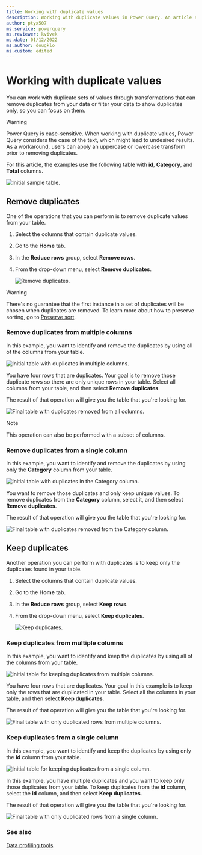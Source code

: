 ```yaml
---
title: Working with duplicate values
description: Working with duplicate values in Power Query. An article about how to remove and keep duplicates from one or multiple columns.
author: ptyx507
ms.service: powerquery
ms.reviewer: kvivek
ms.date: 01/12/2022
ms.author: dougklo
ms.custom: edited
---
```


# Working with duplicate values

You can work with duplicate sets of values through transformations that can remove duplicates from your data or filter your data to show duplicates only, so you can focus on them.

> [!WARNING]
> Power Query is case-sensitive. When working with duplicate values, Power Query considers the case of the text, which might lead to undesired results. As a workaround, users can apply an uppercase or lowercase transform prior to removing duplicates.

For this article, the examples use the following table with **id**, **Category**, and **Total** columns.

![Initial sample table.](images/me-working-with-duplicates-initial-table.png "Initial sample table")

## Remove duplicates

One of the operations that you can perform is to remove duplicate values from your table.

1. Select the columns that contain duplicate values.
2. Go to the **Home** tab.
3. In the **Reduce rows** group, select **Remove rows**.
4. From the drop-down menu, select **Remove duplicates**.

   ![Remove duplicates.](images/me-working-with-duplicates-remove-duplicates.png "Remove duplicates")

> [!WARNING]
> There's no guarantee that the first instance in a set of duplicates will be chosen when duplicates are removed. To learn more about how to preserve sorting, go to [Preserve sort](CommonIssues.md#preserving-sort).

### Remove duplicates from multiple columns

In this example, you want to identify and remove the duplicates by using all of the columns from your table. 

![Initial table with duplicates in multiple columns.](images/me-working-with-duplicates-table-row-duplicates.png "Initial table with duplicates in multiple columns")

You have four rows that are duplicates. Your goal is to remove those duplicate rows so there are only unique rows in your table. Select all columns from your table, and then select **Remove duplicates**.

The result of that operation will give you the table that you're looking for.

![Final table with duplicates removed from all columns.](images/me-working-with-duplicates-table-row-duplicates-final.png "Final table with duplicates removed from all columns")

>[!NOTE]
>This operation can also be performed with a subset of columns.

### Remove duplicates from a single column

In this example, you want to identify and remove the duplicates by using only the **Category** column from your table.

![Initial table with duplicates in the Category column.](images/me-working-with-duplicates-column-row-duplicates.png "Initial table with duplicates in the Category column")

You want to remove those duplicates and only keep unique values. To remove duplicates from the **Category** column, select it, and then select **Remove duplicates**.

The result of that operation will give you the table that you're looking for.

![Final table with duplicates removed from the Category column.](images/me-working-with-duplicates-remove-column-row-duplicates-final.png "Final table with duplicates removed from the Category column")

## Keep duplicates

Another operation you can perform with duplicates is to keep only the duplicates found in your table.

1. Select the columns that contain duplicate values.
2. Go to the **Home** tab.
3. In the **Reduce rows** group, select **Keep rows**.
4. From the drop-down menu, select **Keep duplicates**.

   ![Keep duplicates.](images/me-working-with-duplicates-keep-duplicates.png "Keep duplicates")

### Keep duplicates from multiple columns

In this example, you want to identify and keep the duplicates by using all of the columns from your table.

![Initial table for keeping duplicates from multiple columns.](images/me-working-with-duplicates-table-row-duplicates.png "Initial table for keeping duplicates from multiple columns")

You have four rows that are duplicates. Your goal in this example is to keep only the rows that are duplicated in your table. Select all the columns in your table, and then select **Keep duplicates**.

The result of that operation will give you the table that you're looking for.

![Final table with only duplicated rows from multiple columns.](images/me-working-with-duplicates-keep-table-row-duplicates-final.png "Final table with only duplicated rows from multiple columns")

### Keep duplicates from a single column

In this example, you want to identify and keep the duplicates by using only the **id** column from your table.

![Initial table for keeping duplicates from a single column.](images/me-working-with-duplicates-keep-column-row-duplicates-identify.png "Initial table for keeping duplicates from a single column")

In this example, you have multiple duplicates and you want to keep only those duplicates from your table. To keep duplicates from the **id** column, select the **id** column, and then select **Keep duplicates**.

The result of that operation will give you the table that you're looking for.

![Final table with only duplicated rows from a single column.](images/me-working-with-duplicates-keep-column-row-duplicates-final.png "Final table with only duplicated rows from a single column")

### See also

[Data profiling tools](data-profiling-tools.md)
